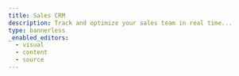 ```yaml
---
title: Sales CRM
description: Track and optimize your sales team in real time...
type: bannerless
_enabled_editors:
  - visual
  - content
  - source
---
```

